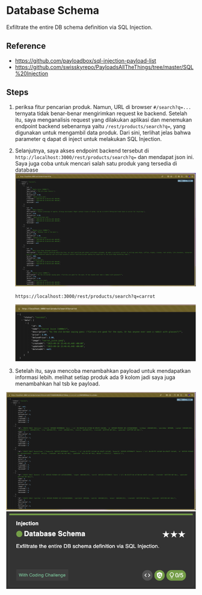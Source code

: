 # Database Schema

Exfiltrate the entire DB schema definition via SQL Injection.

## Reference

- https://github.com/payloadbox/sql-injection-payload-list
- https://github.com/swisskyrepo/PayloadsAllTheThings/tree/master/SQL%20Injection

## Steps

1. periksa fitur pencarian produk. Namun, URL di browser `#/search?q=...` ternyata tidak benar-benar mengirimkan request ke backend. Setelah itu, saya menganalisis request yang dilakukan aplikasi dan menemukan endpoint backend sebenarnya yaitu `/rest/products/search?q=`, yang digunakan untuk mengambil data produk. Dari sini, terlihat jelas bahwa parameter q dapat di inject untuk melakukan SQL Injection.

2. Selanjutnya, saya akses endpoint backend tersebut di `http://localhost:3000/rest/products/search?q=` dan mendapat json ini. Saya juga coba untuk mencari salah satu produk yang tersedia di database
   <img src="./img/dbschemabackend.png">

   `https://localhost:3000/rest/products/search?q=carrot`

   <img src="./img/carrotdbschema.png">

3. Setelah itu, saya mencoba menambahkan payload untuk mendapatkan informasi lebih. melihat setiap produk ada 9 kolom jadi saya juga menambahkan hal tsb ke payload.

<img src="./img/carrotpayload.png">

<img src="./img/dbschemasolve.png">
